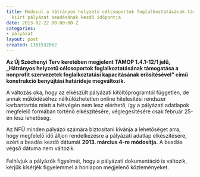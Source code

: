 ```yaml
---
title: Módosul a hátrányos helyzetű célcsoportok foglalkoztatásának támogatása érdekében
  kiírt pályázat beadásának kezdő időpontja
date: 2013-02-22 00:00:00 Z
categories:
- pályázat
layout: post
created: 1361532062
---
```


<p><strong>Az Új Széchenyi Terv keretében megjelent TÁMOP 1.4.1-12/1 jelű, „Hátrányos helyzetű célcsoportok foglalkoztatásának támogatása a nonprofit szervezetek foglalkoztatási kapacitásának erősítésével” című konstrukció benyújtási határideje megváltozik.</strong></p><div><p>A változás oka, hogy az elkészült pályázati kitöltőprogramtól független, de annak működéséhez nélkülözhetetlen online hitelesítési rendszer karbantartás miatt a hétvégén nem lesz elérhető, így a pályázati adatlapok megfelelő formában történő elkészítésére, véglegesítésére csak február 25-én lesz lehetőség.</p><p>Az NFÜ minden pályázó számára biztosítani kívánja a lehetőséget arra, hogy megfelelő idő álljon rendelkezésre a pályázati adatlap elkészítésére, ezért a beadás kezdő dátumát <strong>2013. március 4-re módosítja.</strong> A beadás végső dátuma nem változik.<br><br>Felhívjuk a pályázók figyelmét, hogy a pályázati dokumentáció is változik, kérjük kísérjék figyelemmel a honlapon megjelenő közleményeket.</p></div>
